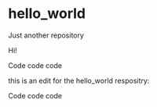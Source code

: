 # hello_world
Just another repository 

Hi!

Code code code 

this is an edit for the hello_world respositry:

Code code code 
